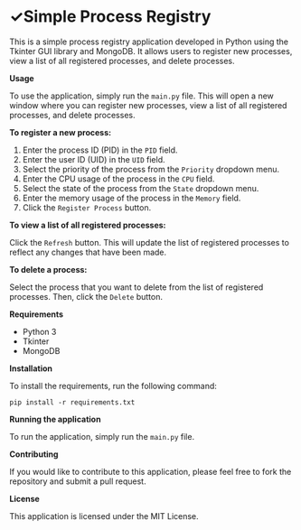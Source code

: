 # **✓Simple Process Registry**

This is a simple process registry application developed in Python using the Tkinter GUI library and MongoDB. It allows users to register new processes, view a list of all registered processes, and delete processes.

**Usage**

To use the application, simply run the `main.py` file. This will open a new window where you can register new processes, view a list of all registered processes, and delete processes.

**To register a new process:**

1. Enter the process ID (PID) in the `PID` field.
2. Enter the user ID (UID) in the `UID` field.
3. Select the priority of the process from the `Priority` dropdown menu.
4. Enter the CPU usage of the process in the `CPU` field.
5. Select the state of the process from the `State` dropdown menu.
6. Enter the memory usage of the process in the `Memory` field.
7. Click the `Register Process` button.

**To view a list of all registered processes:**

Click the `Refresh` button. This will update the list of registered processes to reflect any changes that have been made.

**To delete a process:**

Select the process that you want to delete from the list of registered processes. Then, click the `Delete` button.

**Requirements**

* Python 3
* Tkinter
* MongoDB

**Installation**

To install the requirements, run the following command:

```
pip install -r requirements.txt
```

**Running the application**

To run the application, simply run the `main.py` file.

**Contributing**

If you would like to contribute to this application, please feel free to fork the repository and submit a pull request.

**License**

This application is licensed under the MIT License.
